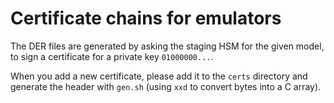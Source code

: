 # Certificate chains for emulators

The DER files are generated by asking the staging HSM for the given model, to sign
a certificate for a private key `01000000...`.

When you add a new certificate, please add it to the `certs` directory and generate
the header with `gen.sh` (using `xxd` to convert bytes into a C array).
